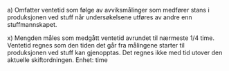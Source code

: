 a) Omfatter ventetid som følge av avviksmålinger som medfører stans i produksjonen ved stuff når undersøkelsene utføres av andre enn stuffmannskapet.

x) Mengden måles som medgått ventetid avrundet til nærmeste 1/4 time. Ventetid regnes som den tiden det går fra målingene starter til produksjonen ved stuff kan gjenopptas. Det regnes ikke med tid utover den aktuelle skiftordningen. Enhet: time

